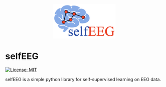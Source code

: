 <img src="Images/LibraryLogo.png" 
        alt="Picture" 
        width="200" 
        style="display: block; margin: 0 auto" />

# selfEEG

[![License: MIT](https://img.shields.io/badge/License-MIT-yellow.svg)](https://opensource.org/licenses/MIT)

selfEEG is a simple python library for self-supervised learning on EEG data.
